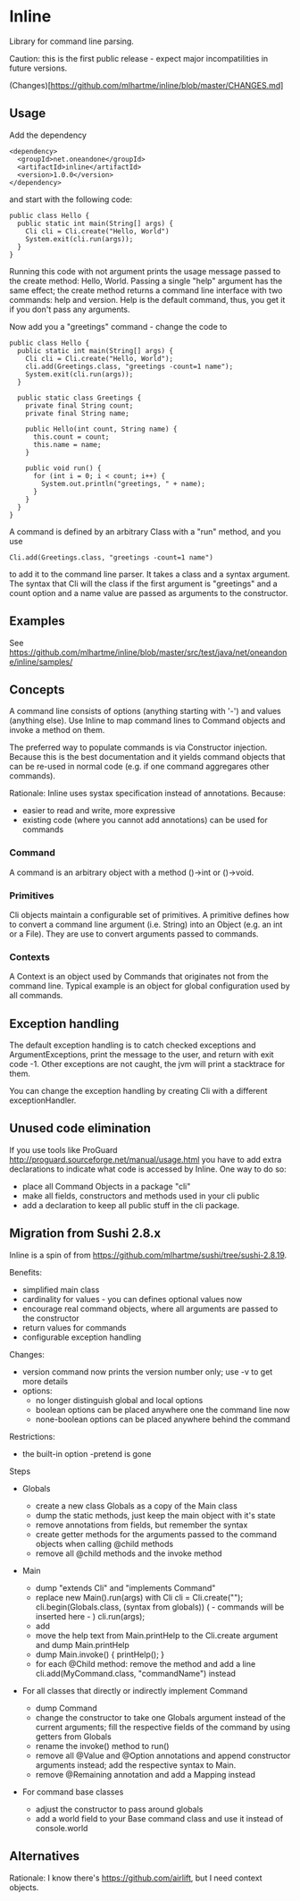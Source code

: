 # Inline

Library for command line parsing.

Caution: this is the first public release - expect major incompatilities in future versions.

(Changes)[https://github.com/mlhartme/inline/blob/master/CHANGES.md]

## Usage

Add the dependency 

    <dependency>
      <groupId>net.oneandone</groupId>
      <artifactId>inline</artifactId>
      <version>1.0.0</version>
    </dependency>

and start with the following code:

    public class Hello {
      public static int main(String[] args) {
        Cli cli = Cli.create("Hello, World")
        System.exit(cli.run(args));
      }
    }

Running this code with not argument prints the usage message passed to the create method: Hello, World.
Passing a single "help" argument has the same effect; the create method returns a command line interface
with two commands: help and version. Help is the default command, thus, you get it if you don't pass any
arguments.

Now add you a "greetings" command - change the code to

    public class Hello {
      public static int main(String[] args) {
        Cli cli = Cli.create("Hello, World");
        cli.add(Greetings.class, "greetings -count=1 name");
        System.exit(cli.run(args));
      }

      public static class Greetings {
        private final String count;
        private final String name;

        public Hello(int count, String name) {
          this.count = count;
          this.name = name;
        }

        public void run() {
          for (int i = 0; i < count; i++) {
            System.out.println("greetings, " + name);
          }
        }
      }
    }

A command is defined by an arbitrary Class with a "run" method, and you use

    Cli.add(Greetings.class, "greetings -count=1 name")

to add it to the command line parser. It takes a class and a syntax argument. The syntax that Cli will
the class if the first argument is "greetings" and a count option and a name value are passed as arguments
to the constructor.



## Examples

See https://github.com/mlhartme/inline/blob/master/src/test/java/net/oneandone/inline/samples/


## Concepts

A command line consists of options (anything starting with '-') and values (anything else).
Use Inline to map command lines to Command objects and invoke a method on them.

The preferred way to populate commands is via Constructor injection. Because this is the best documentation and it
yields command objects that can be re-used in normal code (e.g. if one command aggregares other commands).

Rationale: Inline uses systax specification instead of annotations. Because:
* easier to read and write, more expressive
* existing code (where you cannot add annotations) can be used for commands

### Command

A command is an arbitrary object with a method ()->int or ()->void.

### Primitives

Cli objects maintain a configurable set of primitives. A primitive defines how to convert a command line argument (i.e. String) 
into an Object (e.g. an int or a File). They are use to convert arguments passed to commands.

### Contexts

A Context is an object used by Commands that originates not from the command line. 
Typical example is an object for global configuration used by all commands.

## Exception handling

The default exception handling is to catch checked exceptions and ArgumentExceptions, print the message
to the user, and return with exit code -1. Other exceptions are not caught, the jvm will print a stacktrace 
for them.

You can change the exception handling by creating Cli with a different exceptionHandler.

## Unused code elimination

If you use tools like ProGuard http://proguard.sourceforge.net/manual/usage.html you have to add extra declarations
to indicate what code is accessed by Inline. One way to do so:
* place all Command Objects in a package "cli"
* make all fields, constructors and methods used in your cli public
* add a declaration to keep all public stuff in the cli package.

## Migration from Sushi 2.8.x

Inline is a spin of from https://github.com/mlhartme/sushi/tree/sushi-2.8.19. 

Benefits:
* simplified main class
* cardinality for values - you can defines optional values now
* encourage real command objects, where all arguments are passed to the constructor
* return values for commands
* configurable exception handling

Changes:
* version command now prints the version number only; use -v to get more details
* options:
  * no longer distinguish global and local options
  * boolean options can be placed anywhere one the command line now
  * none-boolean options can be placed anywhere behind the command

Restrictions:
* the built-in option -pretend is gone

Steps

* Globals
  * create a new class Globals as a copy of the Main class
  * dump the static methods, just keep the main object with it's state
  * remove annotations from fields, but remember the syntax
  * create getter methods for the arguments passed to the command 
    objects when calling @child methods
  * remove all @child methods and the invoke method

* Main
	* dump "extends Cli" and "implements Command"
	* replace new Main().run(args) with
	    Cli cli = Cli.create(""); 
	    cli.begin(Globals.class, (syntax from globals))
        ( - commands will be inserted here - )
	    cli.run(args);
	* add
  * move the help text from Main.printHelp to the Cli.create argument and dump Main.printHelp
  * dump Main.invoke() { printHelp(); }
  * for each @Child method: remove the method and add a line cli.add(MyCommand.class, "commandName") instead

* For all classes that directly or indirectly implement Command
  * dump Command
  * change the constructor to take one Globals argument instead of the current arguments; 
    fill the respective fields of the command by using getters from Globals
  * rename the invoke() method to run()
  * remove all @Value and @Option annotations and append constructor arguments instead; 
    add the respective syntax to Main. 
  * remove @Remaining annotation and add a Mapping instead

* For command base classes
  * adjust the constructor to pass around globals
  * add a world field to your Base command class and use it instead of console.world


## Alternatives

Rationale: I know there's https://github.com/airlift, but I need context objects. 


